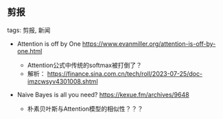 剪报
----

tags: 剪报, 新闻

* Attention is off by One https://www.evanmiller.org/attention-is-off-by-one.html
    - Attention公式中传统的softmax被打倒了？
    - 解析： https://finance.sina.com.cn/tech/roll/2023-07-25/doc-imzcwsyv4301008.shtml 

* Naive Bayes is all you need?  https://kexue.fm/archives/9648
    - 朴素贝叶斯与Attention模型的相似性？？？

